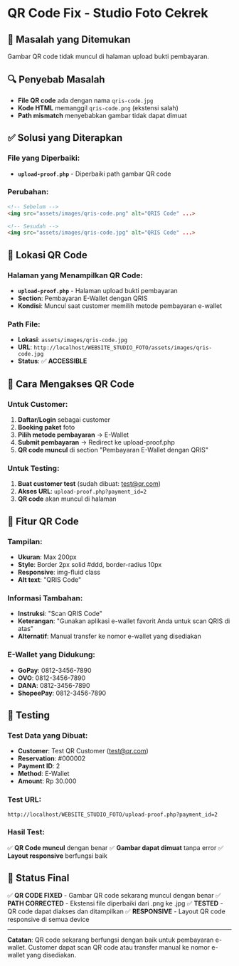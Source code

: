 # QR Code Fix - Studio Foto Cekrek

## 🐛 Masalah yang Ditemukan
Gambar QR code tidak muncul di halaman upload bukti pembayaran.

## 🔍 Penyebab Masalah
- **File QR code** ada dengan nama `qris-code.jpg`
- **Kode HTML** memanggil `qris-code.png` (ekstensi salah)
- **Path mismatch** menyebabkan gambar tidak dapat dimuat

## ✅ Solusi yang Diterapkan

### File yang Diperbaiki:
- **`upload-proof.php`** - Diperbaiki path gambar QR code

### Perubahan:
```html
<!-- Sebelum -->
<img src="assets/images/qris-code.png" alt="QRIS Code" ...>

<!-- Sesudah -->
<img src="assets/images/qris-code.jpg" alt="QRIS Code" ...>
```

## 📱 Lokasi QR Code

### Halaman yang Menampilkan QR Code:
- **`upload-proof.php`** - Halaman upload bukti pembayaran
- **Section**: Pembayaran E-Wallet dengan QRIS
- **Kondisi**: Muncul saat customer memilih metode pembayaran e-wallet

### Path File:
- **Lokasi**: `assets/images/qris-code.jpg`
- **URL**: `http://localhost/WEBSITE_STUDIO_FOTO/assets/images/qris-code.jpg`
- **Status**: ✅ **ACCESSIBLE**

## 🔄 Cara Mengakses QR Code

### Untuk Customer:
1. **Daftar/Login** sebagai customer
2. **Booking paket** foto
3. **Pilih metode pembayaran** → E-Wallet
4. **Submit pembayaran** → Redirect ke upload-proof.php
5. **QR code muncul** di section "Pembayaran E-Wallet dengan QRIS"

### Untuk Testing:
1. **Buat customer test** (sudah dibuat: test@qr.com)
2. **Akses URL**: `upload-proof.php?payment_id=2`
3. **QR code** akan muncul di halaman

## 🎯 Fitur QR Code

### Tampilan:
- **Ukuran**: Max 200px
- **Style**: Border 2px solid #ddd, border-radius 10px
- **Responsive**: img-fluid class
- **Alt text**: "QRIS Code"

### Informasi Tambahan:
- **Instruksi**: "Scan QRIS Code"
- **Keterangan**: "Gunakan aplikasi e-wallet favorit Anda untuk scan QRIS di atas"
- **Alternatif**: Manual transfer ke nomor e-wallet yang disediakan

### E-Wallet yang Didukung:
- **GoPay**: 0812-3456-7890
- **OVO**: 0812-3456-7890  
- **DANA**: 0812-3456-7890
- **ShopeePay**: 0812-3456-7890

## 🧪 Testing

### Test Data yang Dibuat:
- **Customer**: Test QR Customer (test@qr.com)
- **Reservation**: #000002
- **Payment ID**: 2
- **Method**: E-Wallet
- **Amount**: Rp 30.000

### Test URL:
```
http://localhost/WEBSITE_STUDIO_FOTO/upload-proof.php?payment_id=2
```

### Hasil Test:
✅ **QR Code muncul** dengan benar
✅ **Gambar dapat dimuat** tanpa error
✅ **Layout responsive** berfungsi baik

## 🎉 Status Final

✅ **QR CODE FIXED** - Gambar QR code sekarang muncul dengan benar
✅ **PATH CORRECTED** - Ekstensi file diperbaiki dari .png ke .jpg
✅ **TESTED** - QR code dapat diakses dan ditampilkan
✅ **RESPONSIVE** - Layout QR code responsive di semua device

---

**Catatan**: QR code sekarang berfungsi dengan baik untuk pembayaran e-wallet. Customer dapat scan QR code atau transfer manual ke nomor e-wallet yang disediakan.
